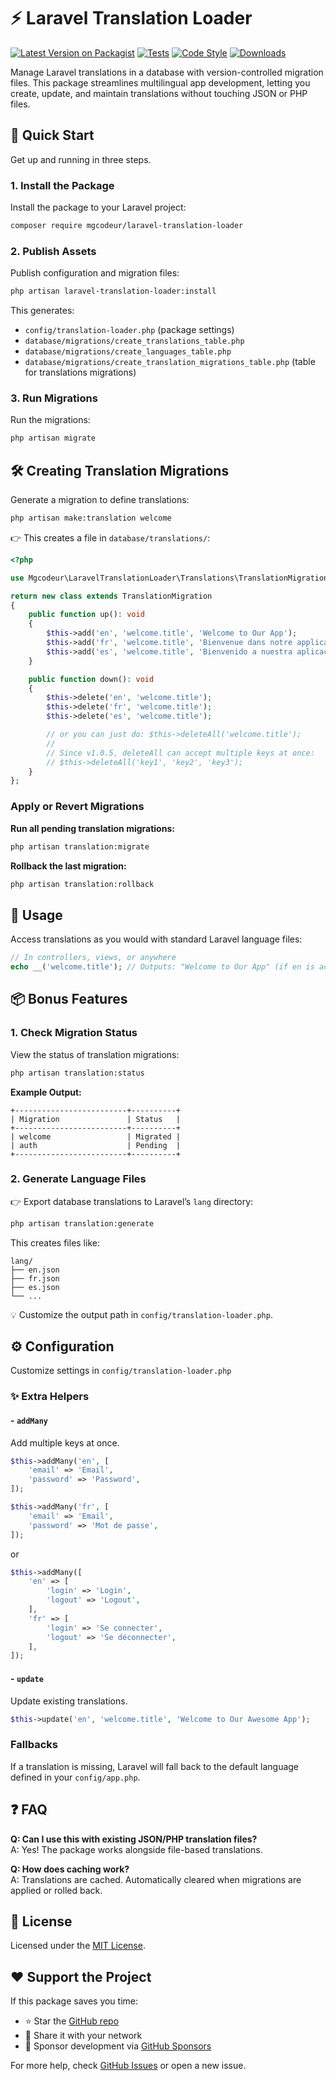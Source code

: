 # ⚡ Laravel Translation Loader

[![Latest Version on Packagist](https://img.shields.io/packagist/v/mgcodeur/laravel-translation-loader.svg?style=flat-square)](https://packagist.org/packages/mgcodeur/laravel-translation-loader)
[![Tests](https://img.shields.io/github/actions/workflow/status/mgcodeur/laravel-translation-loader/run-tests.yml?branch=main&label=tests&style=flat-square)](https://github.com/mgcodeur/laravel-translation-loader/actions?query=workflow%3Arun-tests+branch%3Amain)
[![Code Style](https://img.shields.io/github/actions/workflow/status/mgcodeur/laravel-translation-loader/fix-php-code-style-issues.yml?branch=main&label=code%20style&style=flat-square)](https://github.com/mgcodeur/laravel-translation-loader/actions?query=workflow%3A"Fix+PHP+code+style+issues"+branch%3Amain)
[![Downloads](https://img.shields.io/packagist/dt/mgcodeur/laravel-translation-loader.svg?style=flat-square)](https://packagist.org/packages/mgcodeur/laravel-translation-loader)

Manage Laravel translations in a database with version-controlled migration files. This package streamlines multilingual app development, letting you create, update, and maintain translations without touching JSON or PHP files.

## 🚀 Quick Start

Get up and running in three steps.

### 1. Install the Package

Install the package to your Laravel project:

```bash
composer require mgcodeur/laravel-translation-loader
```

### 2. Publish Assets

Publish configuration and migration files:

```bash
php artisan laravel-translation-loader:install
```

This generates:

- `config/translation-loader.php` (package settings)
- `database/migrations/create_translations_table.php`
- `database/migrations/create_languages_table.php`
- `database/migrations/create_translation_migrations_table.php` (table for translations migrations)

### 3. Run Migrations

Run the migrations:

```bash
php artisan migrate
```

## 🛠️ Creating Translation Migrations

Generate a migration to define translations:

```bash
php artisan make:translation welcome
```

👉 This creates a file in `database/translations/`:

```php
<?php

use Mgcodeur\LaravelTranslationLoader\Translations\TranslationMigration;

return new class extends TranslationMigration
{
    public function up(): void
    {
        $this->add('en', 'welcome.title', 'Welcome to Our App');
        $this->add('fr', 'welcome.title', 'Bienvenue dans notre application');
        $this->add('es', 'welcome.title', 'Bienvenido a nuestra aplicación');
    }

    public function down(): void
    {
        $this->delete('en', 'welcome.title');
        $this->delete('fr', 'welcome.title');
        $this->delete('es', 'welcome.title');

        // or you can just do: $this->deleteAll('welcome.title');
        //
        // Since v1.0.5, deleteAll can accept multiple keys at once:
        // $this->deleteAll('key1', 'key2', 'key3');
    }
};
```

### Apply or Revert Migrations

**Run all pending translation migrations:**

```bash
php artisan translation:migrate
```

**Rollback the last migration:**

```bash
php artisan translation:rollback
```

## 🎯 Usage

Access translations as you would with standard Laravel language files:

```php
// In controllers, views, or anywhere
echo __('welcome.title'); // Outputs: "Welcome to Our App" (if en is active)
```

## 📦 Bonus Features

### 1. Check Migration Status

View the status of translation migrations:

```bash
php artisan translation:status
```

**Example Output:**

```plaintext
+-------------------------+----------+
| Migration               | Status   |
+-------------------------+----------+
| welcome                 | Migrated |
| auth                    | Pending  |
+-------------------------+----------+
```

### 2. Generate Language Files

👉 Export database translations to Laravel’s `lang` directory:

```bash
php artisan translation:generate
```

This creates files like:

```plaintext
lang/
├── en.json
├── fr.json
├── es.json
└── ...
```

💡 Customize the output path in `config/translation-loader.php`.

## ⚙️ Configuration

Customize settings in `config/translation-loader.php`

### ✨ Extra Helpers

#### - `addMany`

Add multiple keys at once.

```php
$this->addMany('en', [
    'email' => 'Email',
    'password' => 'Password',
]);

$this->addMany('fr', [
    'email' => 'Email',
    'password' => 'Mot de passe',
]);
```

or

```php
$this->addMany([
    'en' => [
        'login' => 'Login',
        'logout' => 'Logout',
    ],
    'fr' => [
        'login' => 'Se connecter',
        'logout' => 'Se déconnecter',
    ],
]);
```

#### - `update`

Update existing translations.

```php
$this->update('en', 'welcome.title', 'Welcome to Our Awesome App');
```

### Fallbacks

If a translation is missing, Laravel will fall back to the default language defined in your `config/app.php`.

## ❓ FAQ

**Q: Can I use this with existing JSON/PHP translation files?**  
A: Yes! The package works alongside file-based translations.

**Q: How does caching work?**  
A: Translations are cached. Automatically cleared when migrations are applied or rolled back.

## 📜 License

Licensed under the [MIT License](./LICENSE.md).

## ❤️ Support the Project

If this package saves you time:

- ⭐ Star the [GitHub repo](https://github.com/mgcodeur/laravel-translation-loader)
- 📢 Share it with your network
- 💸 Sponsor development via [GitHub Sponsors](https://github.com/sponsors/mgcodeur)

For more help, check [GitHub Issues](https://github.com/mgcodeur/laravel-translation-loader/issues) or open a new issue.
